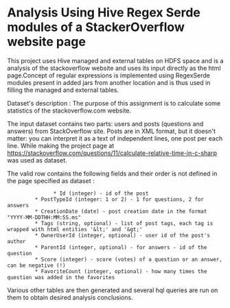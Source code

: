 # Analysis Using Hive Regex Serde modules of a StackerOverflow website page
This project uses Hive managed and external tables on HDFS space and is a analysis of the stackoverflow website and uses its input directly as the html page.Concept of regular expressions is implemented using RegexSerde modules present in added jars from another location and is thus used in filling the managed and external tables.

Dataset's description :
The purpose of this assignment is to calculate some statistics of the stackoverflow.com website.

The input dataset contains two parts: users and posts (questions and answers) from StackOverflow site. Posts are in XML format, but it doesn't matter: you can interpret it as a text of independent lines, one post per each line.
While making the project page at https://stackoverflow.com/questions/11/calculate-relative-time-in-c-sharp was used as dataset.

The valid row contains the following fields and their order is not defined in the page specified as dataset : 

                   * Id (integer) - id of the post
    		 * PostTypeId (integer: 1 or 2) - 1 for questions, 2 for answers
    		 * CreationDate (date) - post creation date in the format "YYYY-MM-DDTHH:MM:SS.ms"
    		 * Tags (string, optional) - list of post tags, each tag is wrapped with html entities '&lt;' and '&gt;'
    		 * OwnerUserId (integer, optional) - user id of the post's author
    		 * ParentId (integer, optional) - for answers - id of the question
    		 * Score (integer) - score (votes) of a question or an answer, can be negative (!)
    		 * FavoriteCount (integer, optional) - how many times the question was added in the favorites
 Various other tables are then generated and several hql queries are run on them to obtain desired analysis conclusions.
